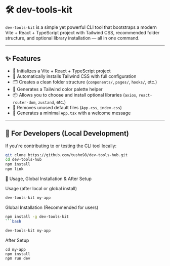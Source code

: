 # 🛠️ dev-tools-kit

`dev-tools-kit` is a simple yet powerful CLI tool that bootstraps a modern Vite + React + TypeScript project with Tailwind CSS, recommended folder structure, and optional library installation — all in one command.

---

## ✨ Features

- 🔧 Initializes a Vite + React + TypeScript project  
- 🎨 Automatically installs Tailwind CSS with full configuration  
- 🗂️ Creates a clean folder structure (`components/`, `pages/`, `hooks/`, etc.)  
- 🌈 Generates a Tailwind color palette helper  
- 📦 Allows you to choose and install optional libraries (`axios`, `react-router-dom`, `zustand`, etc.)  
- 🧹 Removes unused default files (`App.css`, `index.css`)  
- 👋 Generates a minimal `App.tsx` with a welcome message  

---

## 🔧 For Developers (Local Development)

If you're contributing to or testing the CLI tool locally:

```bash
git clone https://github.com/tusho98/dev-tools-hub.git
cd dev-tools-hub
npm install
npm link
```

🚀 Usage, Global Installation & After Setup

Usage (after local or global install)

```bash
dev-tools-kit my-app
```

Global Installation (Recommended for users)

```bash
npm install -g dev-tools-kit
```bash

dev-tools-kit my-app
```
After Setup
```
cd my-app
npm install
npm run dev
```
